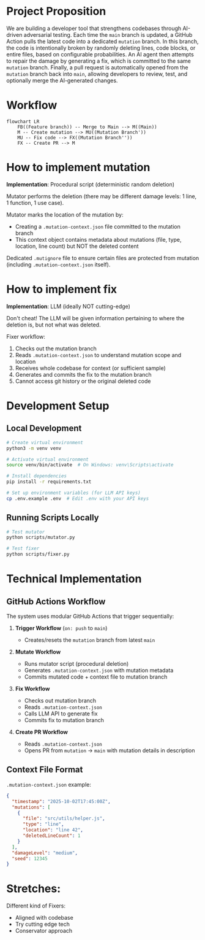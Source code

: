 # Project Proposition

We are building a developer tool that strengthens codebases through AI-driven adversarial testing. Each time the `main` branch is updated, a GitHub Action pulls the latest code into a dedicated `mutation` branch. In this branch, the code is intentionally broken by randomly deleting lines, code blocks, or entire files, based on configurable probabilities. An AI agent then attempts to repair the damage by generating a fix, which is committed to the same `mutation` branch. Finally, a pull request is automatically opened from the `mutation` branch back into `main`, allowing developers to review, test, and optionally merge the AI-generated changes.

# Workflow

```mermaid
flowchart LR
    FB((Feature branch)) -- Merge to Main --> M((Main))
    M -- Create mutation --> MU((Mutation Branch'))
    MU -- Fix code --> FX((Mutation Branch''))
    FX -- Create PR --> M

```

# How to implement mutation

**Implementation**: Procedural script (deterministic random deletion)

Mutator performs the deletion (there may be different damage levels: 1 line, 1 function, 1 use case).

Mutator marks the location of the mutation by:

- Creating a `.mutation-context.json` file committed to the mutation branch
- This context object contains metadata about mutations (file, type, location, line count) but NOT the deleted content

Dedicated `.mutignore` file to ensure certain files are protected from mutation (including `.mutation-context.json` itself).

# How to implement fix

**Implementation**: LLM (ideally NOT cutting-edge)

Don't cheat! The LLM will be given information pertaining to where the deletion is, but not what was deleted.

Fixer workflow:
1. Checks out the mutation branch
2. Reads `.mutation-context.json` to understand mutation scope and location
3. Receives whole codebase for context (or sufficient sample)
4. Generates and commits the fix to the mutation branch
5. Cannot access git history or the original deleted code

# Development Setup

## Local Development

```bash
# Create virtual environment
python3 -m venv venv

# Activate virtual environment
source venv/bin/activate  # On Windows: venv\Scripts\activate

# Install dependencies
pip install -r requirements.txt

# Set up environment variables (for LLM API keys)
cp .env.example .env  # Edit .env with your API keys
```

## Running Scripts Locally

```bash
# Test mutator
python scripts/mutator.py

# Test fixer
python scripts/fixer.py
```

# Technical Implementation

## GitHub Actions Workflow

The system uses modular GitHub Actions that trigger sequentially:

1. **Trigger Workflow** (`on: push` to `main`)
   - Creates/resets the `mutation` branch from latest `main`

2. **Mutate Workflow**
   - Runs mutator script (procedural deletion)
   - Generates `.mutation-context.json` with mutation metadata
   - Commits mutated code + context file to mutation branch

3. **Fix Workflow**
   - Checks out mutation branch
   - Reads `.mutation-context.json`
   - Calls LLM API to generate fix
   - Commits fix to mutation branch

4. **Create PR Workflow**
   - Reads `.mutation-context.json`
   - Opens PR from `mutation` → `main` with mutation details in description

## Context File Format

`.mutation-context.json` example:
```json
{
  "timestamp": "2025-10-02T17:45:00Z",
  "mutations": [
    {
      "file": "src/utils/helper.js",
      "type": "line",
      "location": "line 42",
      "deletedLineCount": 1
    }
  ],
  "damageLevel": "medium",
  "seed": 12345
}
```

# Stretches:

Different kind of Fixers:

- Aligned with codebase
- Try cutting edge tech
- Conservator approach
